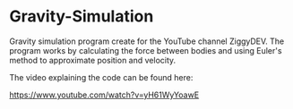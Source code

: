 # Gravity-Simulation

Gravity simulation program create for the YouTube channel ZiggyDEV. The program works by calculating the force between bodies and using Euler's method to approximate position and velocity.

The video explaining the code can be found here:

https://www.youtube.com/watch?v=yH61WyYoawE
